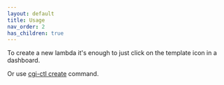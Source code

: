 ```yaml
---
layout: default
title: Usage
nav_order: 2
has_children: true
---
```


To create a new lambda it's enough to just click on the template icon in a dashboard.

Or use [cgi-ctl create](../cgi-ctl/create) command.
